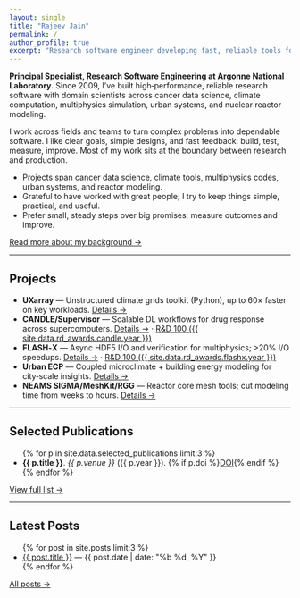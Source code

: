 ```yaml
---
layout: single
title: "Rajeev Jain"
permalink: /
author_profile: true
excerpt: "Research software engineer developing fast, reliable tools for scientific discovery at scale."
---
```


<div class="page-intro" style="margin-top:.5rem">
  <p><strong>Principal Specialist, Research Software Engineering at Argonne National Laboratory.</strong> Since 2009, I’ve built high‑performance, reliable research software with domain scientists across cancer data science, climate computation, multiphysics simulation, urban systems, and nuclear reactor modeling.</p>
  <p>I work across fields and teams to turn complex problems into dependable software. I like clear goals, simple designs, and fast feedback: build, test, measure, improve. Most of my work sits at the boundary between research and production.</p>
  <ul>
    <li>Projects span cancer data science, climate tools, multiphysics codes, urban systems, and reactor modeling.</li>
    <li>Grateful to have worked with great people; I try to keep things simple, practical, and useful.</li>
    <li>Prefer small, steady steps over big promises; measure outcomes and improve.</li>
  </ul>
  
  <p style="margin-top:.4rem"><a href="/about/">Read more about my background →</a></p>
</div>

<hr/>

<h2>Projects</h2>
<ul>
  <li><strong>UXarray</strong> — Unstructured climate grids toolkit (Python), up to 60× faster on key workloads. <a href="/projects/#uxarray" class="small">Details →</a></li>
  <li><strong>CANDLE/Supervisor</strong> — Scalable DL workflows for drug response across supercomputers. <a href="/projects/#candle" class="small">Details →</a> · <a href="{{ site.data.rd_awards.candle.url }}" class="small" target="_blank">R&D 100 ({{ site.data.rd_awards.candle.year }})</a></li>
  <li><strong>FLASH‑X</strong> — Async HDF5 I/O and verification for multiphysics; >20% I/O speedups. <a href="/projects/#flashx" class="small">Details →</a> · <a href="{{ site.data.rd_awards.flashx.url }}" class="small" target="_blank">R&D 100 ({{ site.data.rd_awards.flashx.year }})</a></li>
  <li><strong>Urban ECP</strong> — Coupled microclimate + building energy modeling for city‑scale insights. <a href="/projects/#urban-ecp" class="small">Details →</a></li>
  <li><strong>NEAMS SIGMA/MeshKit/RGG</strong> — Reactor core mesh tools; cut modeling time from weeks to hours. <a href="/projects/#neams" class="small">Details →</a></li>
</ul>

<hr/>

<h2>Selected Publications</h2>
<ul>
  {% for p in site.data.selected_publications limit:3 %}
    <li class="pub-item"><strong>{{ p.title }}</strong>. <em>{{ p.venue }}</em> ({{ p.year }}). {% if p.doi %}<a href="{{ p.doi }}" target="_blank" class="small">DOI</a>{% endif %}</li>
  {% endfor %}
</ul>
<p><a href="/publications/">View full list →</a></p>

<hr/>

<h2>Latest Posts</h2>
<ul>
  {% for post in site.posts limit:3 %}
    <li><a href="{{ post.url | relative_url }}">{{ post.title }}</a> <span class="small">— {{ post.date | date: "%b %d, %Y" }}</span></li>
  {% endfor %}
</ul>
<p><a href="/year-archive/">All posts →</a></p>

